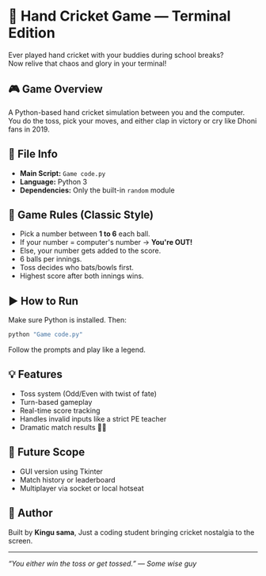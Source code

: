 # 🏏 Hand Cricket Game — Terminal Edition

Ever played hand cricket with your buddies during school breaks?  
Now relive that chaos and glory in your terminal!

## 🎮 Game Overview

A Python-based hand cricket simulation between you and the computer.  
You do the toss, pick your moves, and either clap in victory or cry like Dhoni fans in 2019.

## 📄 File Info

- **Main Script:** `Game code.py`
- **Language:** Python 3
- **Dependencies:** Only the built-in `random` module

## 🧠 Game Rules (Classic Style)

- Pick a number between **1 to 6** each ball.
- If your number = computer's number → **You're OUT!**
- Else, your number gets added to the score.
- 6 balls per innings.
- Toss decides who bats/bowls first.
- Highest score after both innings wins.

## ▶️ How to Run

Make sure Python is installed. Then:

```bash
python "Game code.py"
```

Follow the prompts and play like a legend.

## 💡 Features

* Toss system (Odd/Even with twist of fate)
* Turn-based gameplay
* Real-time score tracking
* Handles invalid inputs like a strict PE teacher
* Dramatic match results 😤🔥

## 🌱 Future Scope

* GUI version using Tkinter
* Match history or leaderboard
* Multiplayer via socket or local hotseat

## 🤘 Author

Built by **Kingu sama**,
Just a coding student bringing cricket nostalgia to the screen.

---

*“You either win the toss or get tossed.” — Some wise guy*
